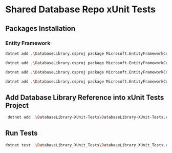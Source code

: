 # Shared Database Repo xUnit Tests

## Packages Installation

### Entity Framework
```bash
dotnet add .\DatabaseLibrary.csproj package Microsoft.EntityFrameworkCore
```

```bash
dotnet add .\DatabaseLibrary.csproj package Microsoft.EntityFrameworkCore.SqlServer
```

```bash
dotnet add .\DatabaseLibrary.csproj package Microsoft.EntityFrameworkCore.Design
```

```bash
dotnet add .\DatabaseLibrary.csproj package Microsoft.EntityFrameworkCore.Tools
```

## Add Database Library Reference into xUnit Tests Project
```bash
 dotnet add .\DatabaseLibrary-XUnit-Tests\DatabaseLibrary-XUnit-Tests.csproj reference .\DatabaseLibrary\DatabaseLibrary.csproj
```

## Run Tests
```bash
dotnet test .\DatabaseLibrary_XUnit_Tests\DatabaseLibrary_XUnit_Tests.csproj
```